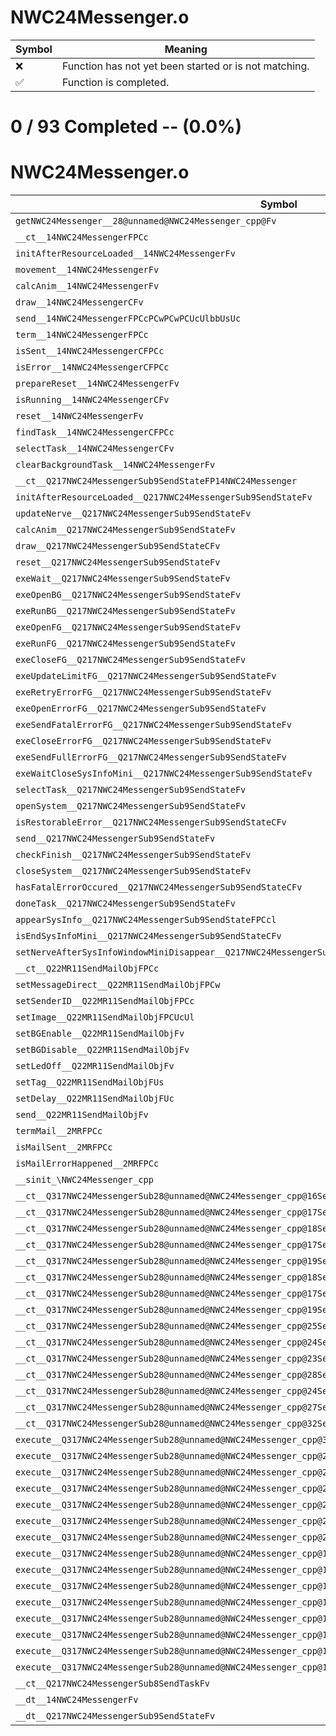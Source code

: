 # NWC24Messenger.o
| Symbol | Meaning 
| ------------- | ------------- 
| :x: | Function has not yet been started or is not matching. 
| :white_check_mark: | Function is completed. 


# 0 / 93 Completed -- (0.0%)
# NWC24Messenger.o
| Symbol | Decompiled? |
| ------------- | ------------- |
| `getNWC24Messenger__28@unnamed@NWC24Messenger_cpp@Fv` | :x: |
| `__ct__14NWC24MessengerFPCc` | :x: |
| `initAfterResourceLoaded__14NWC24MessengerFv` | :x: |
| `movement__14NWC24MessengerFv` | :x: |
| `calcAnim__14NWC24MessengerFv` | :x: |
| `draw__14NWC24MessengerCFv` | :x: |
| `send__14NWC24MessengerFPCcPCwPCwPCUcUlbbUsUc` | :x: |
| `term__14NWC24MessengerFPCc` | :x: |
| `isSent__14NWC24MessengerCFPCc` | :x: |
| `isError__14NWC24MessengerCFPCc` | :x: |
| `prepareReset__14NWC24MessengerFv` | :x: |
| `isRunning__14NWC24MessengerCFv` | :x: |
| `reset__14NWC24MessengerFv` | :x: |
| `findTask__14NWC24MessengerCFPCc` | :x: |
| `selectTask__14NWC24MessengerCFv` | :x: |
| `clearBackgroundTask__14NWC24MessengerFv` | :x: |
| `__ct__Q217NWC24MessengerSub9SendStateFP14NWC24Messenger` | :x: |
| `initAfterResourceLoaded__Q217NWC24MessengerSub9SendStateFv` | :x: |
| `updateNerve__Q217NWC24MessengerSub9SendStateFv` | :x: |
| `calcAnim__Q217NWC24MessengerSub9SendStateFv` | :x: |
| `draw__Q217NWC24MessengerSub9SendStateCFv` | :x: |
| `reset__Q217NWC24MessengerSub9SendStateFv` | :x: |
| `exeWait__Q217NWC24MessengerSub9SendStateFv` | :x: |
| `exeOpenBG__Q217NWC24MessengerSub9SendStateFv` | :x: |
| `exeRunBG__Q217NWC24MessengerSub9SendStateFv` | :x: |
| `exeOpenFG__Q217NWC24MessengerSub9SendStateFv` | :x: |
| `exeRunFG__Q217NWC24MessengerSub9SendStateFv` | :x: |
| `exeCloseFG__Q217NWC24MessengerSub9SendStateFv` | :x: |
| `exeUpdateLimitFG__Q217NWC24MessengerSub9SendStateFv` | :x: |
| `exeRetryErrorFG__Q217NWC24MessengerSub9SendStateFv` | :x: |
| `exeOpenErrorFG__Q217NWC24MessengerSub9SendStateFv` | :x: |
| `exeSendFatalErrorFG__Q217NWC24MessengerSub9SendStateFv` | :x: |
| `exeCloseErrorFG__Q217NWC24MessengerSub9SendStateFv` | :x: |
| `exeSendFullErrorFG__Q217NWC24MessengerSub9SendStateFv` | :x: |
| `exeWaitCloseSysInfoMini__Q217NWC24MessengerSub9SendStateFv` | :x: |
| `selectTask__Q217NWC24MessengerSub9SendStateFv` | :x: |
| `openSystem__Q217NWC24MessengerSub9SendStateFv` | :x: |
| `isRestorableError__Q217NWC24MessengerSub9SendStateCFv` | :x: |
| `send__Q217NWC24MessengerSub9SendStateFv` | :x: |
| `checkFinish__Q217NWC24MessengerSub9SendStateFv` | :x: |
| `closeSystem__Q217NWC24MessengerSub9SendStateFv` | :x: |
| `hasFatalErrorOccured__Q217NWC24MessengerSub9SendStateCFv` | :x: |
| `doneTask__Q217NWC24MessengerSub9SendStateFv` | :x: |
| `appearSysInfo__Q217NWC24MessengerSub9SendStateFPCcl` | :x: |
| `isEndSysInfoMini__Q217NWC24MessengerSub9SendStateCFv` | :x: |
| `setNerveAfterSysInfoWindowMiniDisappear__Q217NWC24MessengerSub9SendStateFPC5Nerve` | :x: |
| `__ct__Q22MR11SendMailObjFPCc` | :x: |
| `setMessageDirect__Q22MR11SendMailObjFPCw` | :x: |
| `setSenderID__Q22MR11SendMailObjFPCc` | :x: |
| `setImage__Q22MR11SendMailObjFPCUcUl` | :x: |
| `setBGEnable__Q22MR11SendMailObjFv` | :x: |
| `setBGDisable__Q22MR11SendMailObjFv` | :x: |
| `setLedOff__Q22MR11SendMailObjFv` | :x: |
| `setTag__Q22MR11SendMailObjFUs` | :x: |
| `setDelay__Q22MR11SendMailObjFUc` | :x: |
| `send__Q22MR11SendMailObjFv` | :x: |
| `termMail__2MRFPCc` | :x: |
| `isMailSent__2MRFPCc` | :x: |
| `isMailErrorHappened__2MRFPCc` | :x: |
| `__sinit_\NWC24Messenger_cpp` | :x: |
| `__ct__Q317NWC24MessengerSub28@unnamed@NWC24Messenger_cpp@16SendStateNrvWaitFv` | :x: |
| `__ct__Q317NWC24MessengerSub28@unnamed@NWC24Messenger_cpp@17SendStateNrvRetryFv` | :x: |
| `__ct__Q317NWC24MessengerSub28@unnamed@NWC24Messenger_cpp@18SendStateNrvOpenBGFv` | :x: |
| `__ct__Q317NWC24MessengerSub28@unnamed@NWC24Messenger_cpp@17SendStateNrvRunBGFv` | :x: |
| `__ct__Q317NWC24MessengerSub28@unnamed@NWC24Messenger_cpp@19SendStateNrvCloseBGFv` | :x: |
| `__ct__Q317NWC24MessengerSub28@unnamed@NWC24Messenger_cpp@18SendStateNrvOpenFGFv` | :x: |
| `__ct__Q317NWC24MessengerSub28@unnamed@NWC24Messenger_cpp@17SendStateNrvRunFGFv` | :x: |
| `__ct__Q317NWC24MessengerSub28@unnamed@NWC24Messenger_cpp@19SendStateNrvCloseFGFv` | :x: |
| `__ct__Q317NWC24MessengerSub28@unnamed@NWC24Messenger_cpp@25SendStateNrvUpdateLimitFGFv` | :x: |
| `__ct__Q317NWC24MessengerSub28@unnamed@NWC24Messenger_cpp@24SendStateNrvRetryErrorFGFv` | :x: |
| `__ct__Q317NWC24MessengerSub28@unnamed@NWC24Messenger_cpp@23SendStateNrvOpenErrorFGFv` | :x: |
| `__ct__Q317NWC24MessengerSub28@unnamed@NWC24Messenger_cpp@28SendStateNrvSendFatalErrorFGFv` | :x: |
| `__ct__Q317NWC24MessengerSub28@unnamed@NWC24Messenger_cpp@24SendStateNrvCloseErrorFGFv` | :x: |
| `__ct__Q317NWC24MessengerSub28@unnamed@NWC24Messenger_cpp@27SendStateNrvSendFullErrorFGFv` | :x: |
| `__ct__Q317NWC24MessengerSub28@unnamed@NWC24Messenger_cpp@32SendStateNrvWaitCloseSysInfoMiniFv` | :x: |
| `execute__Q317NWC24MessengerSub28@unnamed@NWC24Messenger_cpp@32SendStateNrvWaitCloseSysInfoMiniCFP5Spine` | :x: |
| `execute__Q317NWC24MessengerSub28@unnamed@NWC24Messenger_cpp@27SendStateNrvSendFullErrorFGCFP5Spine` | :x: |
| `execute__Q317NWC24MessengerSub28@unnamed@NWC24Messenger_cpp@24SendStateNrvCloseErrorFGCFP5Spine` | :x: |
| `execute__Q317NWC24MessengerSub28@unnamed@NWC24Messenger_cpp@28SendStateNrvSendFatalErrorFGCFP5Spine` | :x: |
| `execute__Q317NWC24MessengerSub28@unnamed@NWC24Messenger_cpp@23SendStateNrvOpenErrorFGCFP5Spine` | :x: |
| `execute__Q317NWC24MessengerSub28@unnamed@NWC24Messenger_cpp@24SendStateNrvRetryErrorFGCFP5Spine` | :x: |
| `execute__Q317NWC24MessengerSub28@unnamed@NWC24Messenger_cpp@25SendStateNrvUpdateLimitFGCFP5Spine` | :x: |
| `execute__Q317NWC24MessengerSub28@unnamed@NWC24Messenger_cpp@19SendStateNrvCloseFGCFP5Spine` | :x: |
| `execute__Q317NWC24MessengerSub28@unnamed@NWC24Messenger_cpp@17SendStateNrvRunFGCFP5Spine` | :x: |
| `execute__Q317NWC24MessengerSub28@unnamed@NWC24Messenger_cpp@18SendStateNrvOpenFGCFP5Spine` | :x: |
| `execute__Q317NWC24MessengerSub28@unnamed@NWC24Messenger_cpp@19SendStateNrvCloseBGCFP5Spine` | :x: |
| `execute__Q317NWC24MessengerSub28@unnamed@NWC24Messenger_cpp@17SendStateNrvRunBGCFP5Spine` | :x: |
| `execute__Q317NWC24MessengerSub28@unnamed@NWC24Messenger_cpp@18SendStateNrvOpenBGCFP5Spine` | :x: |
| `execute__Q317NWC24MessengerSub28@unnamed@NWC24Messenger_cpp@17SendStateNrvRetryCFP5Spine` | :x: |
| `execute__Q317NWC24MessengerSub28@unnamed@NWC24Messenger_cpp@16SendStateNrvWaitCFP5Spine` | :x: |
| `__ct__Q217NWC24MessengerSub8SendTaskFv` | :x: |
| `__dt__14NWC24MessengerFv` | :x: |
| `__dt__Q217NWC24MessengerSub9SendStateFv` | :x: |

